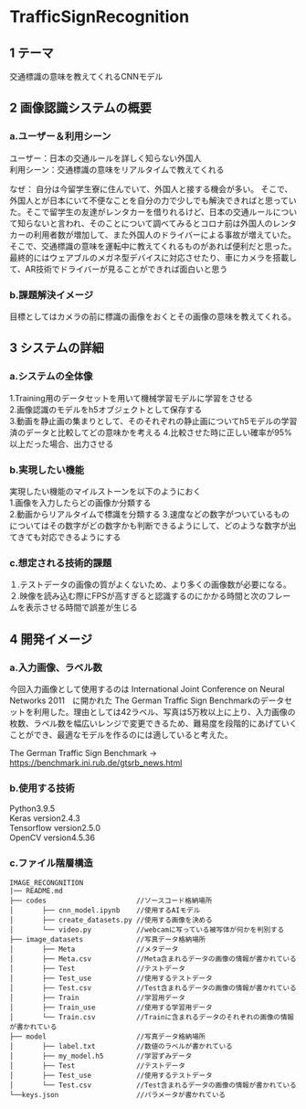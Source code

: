 # TrafficSignRecognition  

## 1 テーマ  
交通標識の意味を教えてくれるCNNモデル

## 2 画像認識システムの概要 
### a.ユーザー＆利用シーン 
ユーザー：日本の交通ルールを詳しく知らない外国人  
利用シーン：交通標識の意味をリアルタイムで教えてくれる

なぜ：
自分は今留学生寮に住んでいて、外国人と接する機会が多い。
そこで、外国人とが日本にいて不便なことを自分の力で少しでも解決できればと思っていた。そこで留学生の友達がレンタカーを借りれるけど、日本の交通ルールについて知らないと言われ、そのことについて調べてみるとコロナ前は外国人のレンタカーの利用者数が増加して、また外国人のドライバーによる事故が増えていた。そこで、交通標識の意味を運転中に教えてくれるものがあれば便利だと思った。最終的にはウェアブルのメガネ型デバイスに対応させたり、車にカメラを搭載して、AR技術でドライバーが見ることができれば面白いと思う

### b.課題解決イメージ  
目標としてはカメラの前に標識の画像をおくとその画像の意味を教えてくれる。


## 3 システムの詳細  
### a.システムの全体像  
1.Training用のデータセットを用いて機械学習モデルに学習をさせる  
2.画像認識のモデルをh5オブジェクトとして保存する  
3.動画を静止画の集まりとして、そのそれぞれの静止画についてh5モデルの学習済のデータと比較してどの意味かを考える
4.比較させた時に正しい確率が95%以上だった場合、出力させる


### b.実現したい機能  
実現したい機能のマイルストーンを以下のようにおく  
1.画像を入力したらどの画像か分類する  
2.動画からリアルタイムで標識を分類する
3.速度などの数字がついているものについてはその数字がどの数字かも判断できるようにして、どのような数字が出てきても対応できるようにする

### c.想定される技術的課題  
１.テストデータの画像の質がよくないため、より多くの画像数が必要になる。
２.映像を読み込む際にFPSが高すぎると認識するのにかかる時間と次のフレームを表示させる時間で誤差が生じる

## 4 開発イメージ
### a.入力画像、ラベル数 

今回入力画像として使用するのは International Joint Conference on Neural Networks 2011　に開かれた The German Traffic Sign Benchmarkのデータセットを利用した。理由としては42ラベル、写真は5万枚以上に上り、入力画像の枚数、ラベル数を幅広いレンジで変更できるため、難易度を段階的にあげていくことができ、最適なモデルを作るのには適していると考えた。

The German Traffic Sign Benchmark -> https://benchmark.ini.rub.de/gtsrb_news.html


### b.使用する技術   
Python3.9.5  
Keras version2.4.3  
Tensorflow version2.5.0  
OpenCV version4.5.36  


### c.ファイル階層構造  

```
IMAGE_RECONGNITION  
|── README.md  
├── codes                      //ソースコード格納場所  
│       ├── cnn_model.ipynb    //使用するAIモデル  
│       ├── create_datasets.py //使用する画像を決める  
│       └── video.py           //webcamに写っている被写体が何かを判別する  
├── image_datasets             //写真データ格納場所  
│       ├── Meta               //メタデータ  
│       ├── Meta.csv           //Meta含まれるデータの画像の情報が書かれている  
│       ├── Test               //テストデータ
│       ├── Test_use           //使用するテストデータ
│       ├── Test.csv           //Test含まれるデータの画像の情報が書かれている  
│       ├── Train              //学習用データ
│       ├── Train_use          //使用する学習用データ    
│       └── Train.csv          //Trainに含まれるデータのそれぞれの画像の情報が書かれている 
├── model                      //写真データ格納場所  
│       ├── label.txt          //数値のラベルが書かれている
│       ├── my_model.h5        //学習ずみデータ
│       ├── Test               //テストデータ
│       ├── Test_use           //使用するテストデータ
│       └── Test.csv           //Test含まれるデータの画像の情報が書かれている  
└──keys.json                   //パラメータが書かれている
```